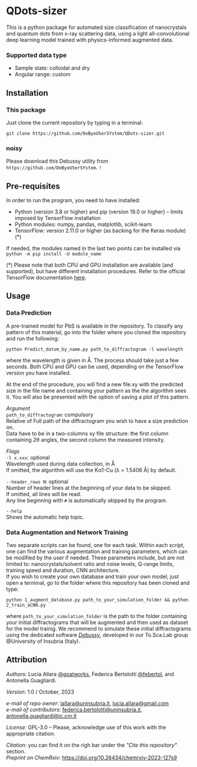 # QDots-sizer

This is a python package for automated size classification of nanocrystals and quantum dots
from  x-ray scattering data, using a light all-convolutional deep
learning model trained with physics-informed augmented data.


### Supported data type
 * Sample state: colloidal and dry
 * Angular range: custom


## Installation
### This package
Just clone the current repository by typing in a terminal:
```
git clone https://github.com/DeByeUSerSYstem/QDots-sizer.git
```
### noisy
Please download this Debussy utility from `https://github.com/DeByeUSerSYstem`. `!`


## Pre-requisites
In order to run the program, you need to have installed:

 * Python (version 3.8 or higher) and pip (version 19.0 or higher) – limits imposed by TensorFlow installation
 * Python modules: numpy, pandas, matplotlib, scikit-learn
 * TensorFlow: version 2.11.0 or higher (as backing for the Keras module) (\*)

If needed, the modules named in the last two points can be installed via `python -m pip install -U module_name`

(\*) Please note that both CPU and GPU installation are available (and supported), but
have different installation procedures. Refer to the official TensorFlow documentation
<a href="https://www.tensorflow.org/install">here</a>.


## Usage

### Data Prediction
A pre-trained model for PbS is available in the repository. To classify any pattern
of this material, go into the folder where you cloned the repository and run the following:
```
python Predict_datum_by_name.py path_to_diffractogram -l wavelength
```
where the wavelength is given in Å. The process should take just a few seconds. Both CPU and GPU can be used, depending
on the TensorFlow version you have installed.

At the end of the procedure, you will find a new file.xy with the predicted size in the file name and
containing your pattern as the the algorithm sees it. You will also be presented with the option 
of saving a plot of this pattern.

_Argument_<br/>
`path_to_diffractogram`: compulsory<br/>
Relative of Full path of the diffractogram you wish to have a size prediction on.<br/>
Data have to be in a two-columns xy file structure: the first column containing 2θ angles,
the second column the measured intensity.

_Flags_<br/>
`-l x.xxx`: optional<br/>
Wavelength used during data collection, in Å<br/> 
If omitted, the algorithm will use the Kα1-Cu (λ = 1.5406 Å) by default.

`--header_rows N`: optional<br/>
Number of header lines at the beginning of your data to be skipped.<br/> 
If omitted, all lines will be read.<br/>
Any line beginning with `#` is automatically skipped by the program.

`--help`<br/>
Shows the automatic help topic.

### Data Augmentation and Network Training
Two separate scripts can be found, one for each task.
Within each script, one can find the various augmentation and training parameters, 
which can be modified by the user if needed. These parameters include, but are not limited
to: nanocrystals/solvent ratio and noise levels, Q-range limits, training speed and duration, CNN architecture.<br/>
If you wish to create your own database and train your own model, just open a terminal, 
go to the folder where this repository has been cloned and type:
```
python 1_augment_database.py path_to_your_simulation_folder && python 2_train_aCNN.py
```
where `path_to_your_simulation_folder` is the path to the folder containing your initial diffractograms
that will be augmented and then used as dataset for the model trainig. 
We recommend to simulate these initial diffractograms using the dedicated software
<a href="https://debyeusersystem.github.io/">_Debussy_</a>, 
developed in our To.Sca.Lab group @University of Insubria (Italy).


## Attribution
*Authors:*
Lucia Allara <a href="https://github.com/goatworks">@goatworks</a>,
Federica Bertolotti <a href="https://github.com/febertol">@febertol</a>,
and Antonella Guagliardi.

*Version:* 1.0 / October, 2023

*e-mail of repo owner*: lallara@uninsubria.it, lucia.allara@gmail.com<br/>
*e-mail of contributors*: federica.bertolotti@uninsubria.it, antonella.guagliardi@ic.cnr.it

*License:* GPL-3.0 – Please, acknowledge use of this work with the appropriate citation.

*Citation:* you can find it on the righ bar under the *"Cite this repository"* section.<br/>
*Preprint on ChemRxiv*: https://doi.org/10.26434/chemrxiv-2023-127s9
